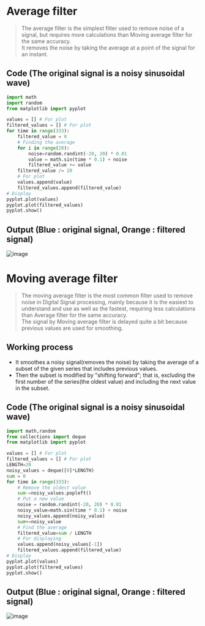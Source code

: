 # Average filter
>The average filter is the simplest filter used to remove noise of a signal, but requires more calculations than Moving average filter for the same accuracy.<br>
>It removes the noise by taking the average at a point of the signal for an instant.

## Code (The original signal is a noisy sinusoidal wave)
~~~Python
import math
import random
from matplotlib import pyplot

values = [] # For plot
filtered_values = [] # For plot
for time in range(333):
    filtered_value = 0
    # Finding the average
    for i in range(20):
        noise=random.randint(-20, 20) * 0.01
        value = math.sin(time * 0.1) + noise
        filtered_value += value
    filtered_value /= 20
    # For plot
    values.append(value)
    filtered_values.append(filtered_value)
# Display
pyplot.plot(values)
pyplot.plot(filtered_values)
pyplot.show()
~~~

## Output (Blue : original signal, Orange : filtered signal)
![image](https://user-images.githubusercontent.com/67142421/154814234-d2d88676-a600-473e-bda3-d2af9ec7c203.png)

# Moving average filter
>The moving average filter is the most common filter used to remove noise in Digital Signal processing, mainly because it is the easiest to understand and use as well as
>the fastest, requiring less calculations than Average filter for the same accuracy.<br>
>The signal by Moving average filter is delayed quite a bit because previous values are used for smoothing.

## Working process
* It smoothes a noisy signal(removes the noise) by taking the average of a subset of the given series that includes previous values.
* Then the subset is modified by "shifting forward"; that is, excluding the first number of the series(the oldest value) and including the next value in the subset.

## Code (The original signal is a noisy sinusoidal wave)
~~~Python
import math,random
from collections import deque
from matplotlib import pyplot

values = [] # For plot
filtered_values = [] # For plot
LENGTH=20
noisy_values = deque([0]*LENGTH)
sum = 0
for time in range(333):
    # Remove the oldest value
    sum-=noisy_values.popleft()
    # Put a new value
    noise = random.randint(-20, 20) * 0.01
    noisy_value=math.sin(time * 0.1) + noise
    noisy_values.append(noisy_value)
    sum+=noisy_value
    # Find the average
    filtered_value=sum / LENGTH
    # For displaying
    values.append(noisy_values[-1])
    filtered_values.append(filtered_value)
# Display
pyplot.plot(values)
pyplot.plot(filtered_values)
pyplot.show()
~~~

## Output (Blue : original signal, Orange : filtered signal)
![image](https://user-images.githubusercontent.com/67142421/202138129-de96f212-70cc-4355-86a9-bb9045d94549.png)
